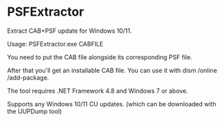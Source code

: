 # PSFExtractor
Extract CAB+PSF update for Windows 10/11.

Usage: PSFExtractor.exe CABFILE

You need to put the CAB file alongside its corresponding PSF file. 
  
After that you'll get an installable CAB file. You can use it with dism /online /add-package.

The tool requires .NET Framework 4.8 and Windows 7 or above.

Supports any Windows 10/11 CU updates. (which can be downloaded with the UUPDump tool)
